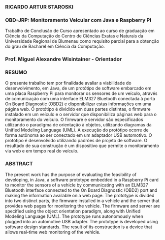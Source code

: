 ### RICARDO ARTUR STAROSKI ###

### OBD-JRP: Monitoramento Veicular com Java e Raspberry Pi ###

Trabalho de Conclusão de Curso apresentado ao curso de graduação em Ciência da Computação do Centro de Ciências Exatas e Naturais da Universidade Regional de Blumenau como requisito parcial para a obtenção do grau de Bacharel em Ciência da Computação.
### Prof. Miguel Alexandre Wisintainer - Orientador ###

### RESUMO ###
O presente trabalho tem por finalidade avaliar a viabilidade do desenvolvimento, em Java, de um protótipo de software embarcado em uma placa Raspberry Pi para monitorar os sensores de um veículo, através de comunicação com uma interface ELM327 Bluetooth conectada à porta On Board Diagnostic (OBD2) e disponibilizar estas informações em uma página web. O protótipo é dividido em duas partes distintas, o firmware instalado em um veículo e o servidor que disponibiliza páginas web para o monitoramento do veículo. O firmware e servidor são especificados utilizando o paradigma de orientação à objetos, utilizando diagramas da Unified Modeling Language (UML). A execução do protótipo ocorre de forma autônoma ao ser conectado em um adaptador USB automotivo. O protótipo é desenvolvido utilizando padrões de projeto de software. O resultado de sua construção é um dispositivo que permite o monitoramento via web e em tempo real do veículo.

### ABSTRACT ###
The present work has the purpose of evaluating the feasibility of developing, in Java, a software prototype embedded in a Raspberry Pi card to monitor the sensors of a vehicle by communicating with an ELM327 Bluetooth interface connected to the On Board Diagnostic (OBD2) port and making the information available on a web page. The prototype is divided into two distinct parts, the firmware installed in a vehicle and the server that provides web pages for monitoring the vehicle. The firmware and server are specified using the object orientation paradigm, along with Unified Modeling Language (UML). The prototype runs autonomously when plugged into an automotive USB adapter. The prototype is developed using software design standards. The result of its construction is a device that allows real-time web monitoring of the vehicle.